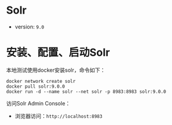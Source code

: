 # Solr

- version: `9.0`

# 安装、配置、启动Solr

本地测试使用docker安装solr，命令如下：

```
docker network create solr
docker pull solr:9.0.0
docker run -d --name solr --net solr -p 8983:8983 solr:9.0.0
```

访问Solr Admin Console：

- 浏览器访问：`http://localhost:8983`

